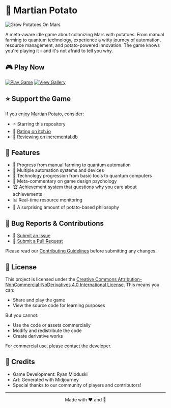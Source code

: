 # 🥔 Martian Potato

![Grow Potatoes On Mars](images/social-preview.jpg)

A meta-aware idle game about colonizing Mars with potatoes. From manual farming to quantum technology, experience a witty journey of automation, resource management, and potato-powered innovation. The game knows you're playing it - and it's not afraid to tell you why.

## 🎮 Play Now

[![Play Game](https://img.shields.io/badge/Play-Martian%20Potato-C2A378?style=for-the-badge)](https://martianpotato.com)
[![View Gallery](https://img.shields.io/badge/View-Image%20Gallery-4CAF50?style=for-the-badge)](https://martianpotato.com/gallery.html)

## ⭐ Support the Game

If you enjoy Martian Potato, consider:
- ⭐ Starring this repository
- 📝 [Rating on itch.io](https://martianpotato.com/?utm_source=github&utm_medium=readme&utm_campaign=rating)
- 🎯 [Reviewing on incremental.db](https://martianpotato.com/?utm_source=github&utm_medium=readme&utm_campaign=review)

## 🌟 Features

- 🚜 Progress from manual farming to quantum automation
- 🤖 Multiple automation systems and devices
- 🧪 Technology progression from basic tools to quantum computers
- 💭 Meta-commentary on game design psychology
- 🏆 Achievement system that questions why you care about achievements
- 📊 Real-time resource monitoring
- 🥔 A surprising amount of potato-based philosophy

## 🐛 Bug Reports & Contributions

- 🐞 [Submit an Issue](https://github.com/yourusername/martianpotato/issues)
- 🔧 [Submit a Pull Request](https://github.com/yourusername/martianpotato/pulls)

Please read our [Contributing Guidelines](CONTRIBUTING.md) before submitting any changes.

## 📜 License

This project is licensed under the [Creative Commons Attribution-NonCommercial-NoDerivatives 4.0 International License](LICENSE.md). This means you can:
- Share and play the game
- View the source code for learning purposes

But you cannot:
- Use the code or assets commercially
- Modify and redistribute the code
- Create derivative works

For commercial use, please contact the developer.

## 🌟 Credits

- Game Development: Ryan Mioduski
- Art: Generated with Midjourney
- Special thanks to our community of players and contributors!

---

<p align="center">Made with ❤️ and 🥔</p>